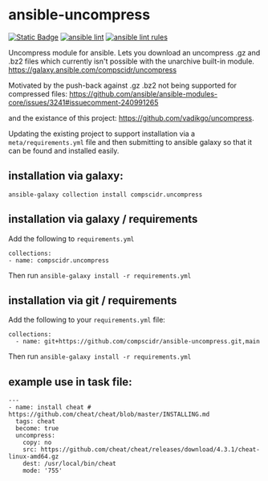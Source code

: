 # ansible-uncompress
[![Static Badge](https://img.shields.io/badge/Ansible_galaxy-Download-blue)](https://galaxy.ansible.com/ui/standalone/roles/compscidr/uncompress/)
[![ansible lint](https://github.com/compscidr/ansible-uncompress/actions/workflows/check.yml/badge.svg)](https://github.com/compscidr/ansible-uncompress/actions/workflows/check.yml)
[![ansible lint rules](https://img.shields.io/badge/Ansible--lint-rules%20table-blue.svg)](https://ansible.readthedocs.io/projects/lint/rules/)

Uncompress module for ansible. Lets you download an uncompress .gz and .bz2 files
which currently isn't possible with the unarchive built-in module.
https://galaxy.ansible.com/compscidr/uncompress

Motivated by the push-back against .gz .bz2 not being supported for compressed
files: https://github.com/ansible/ansible-modules-core/issues/3241#issuecomment-240991265

and the existance of this project: https://github.com/vadikgo/uncompress.

Updating the existing project to support installation via a `meta/requirements.yml`
file and then submitting to ansible galaxy so that it can be found and installed
easily.

## installation via galaxy:
`ansible-galaxy collection install compscidr.uncompress`

## installation via galaxy / requirements
Add the following to `requirements.yml`
```
collections:
- name: compscidr.uncompress
```
Then run
`ansible-galaxy install -r requirements.yml`

## installation via git / requirements
Add the following to your `requirements.yml` file:
```
collections:
  - name: git+https://github.com/compscidr/ansible-uncompress.git,main
```
Then run
`ansible-galaxy install -r requirements.yml`

## example use in task file:
```
---
- name: install cheat # https://github.com/cheat/cheat/blob/master/INSTALLING.md
  tags: cheat
  become: true
  uncompress:
    copy: no
    src: https://github.com/cheat/cheat/releases/download/4.3.1/cheat-linux-amd64.gz
    dest: /usr/local/bin/cheat
    mode: '755'
```
